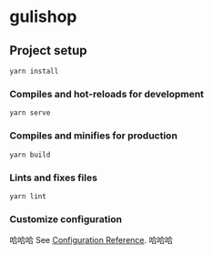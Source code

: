 # gulishop

## Project setup
```
yarn install
```

### Compiles and hot-reloads for development
```
yarn serve
```

### Compiles and minifies for production
```
yarn build
```

### Lints and fixes files
```
yarn lint
```

### Customize configuration
哈哈哈
See [Configuration Reference](https://cli.vuejs.org/config/).
哈哈哈
